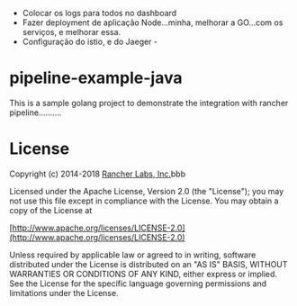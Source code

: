 - Colocar os logs para todos no dashboard
- Fazer deployment de aplicação Node...minha, melhorar a GO...com os serviços, e melhorar essa.
- Configuração do istio, e do Jaeger - 





# pipeline-example-java

This is a sample golang project to demonstrate the integration with rancher pipeline..........

# License

Copyright (c) 2014-2018 [Rancher Labs, Inc.](http://rancher.com)bbb

Licensed under the Apache License, Version 2.0 (the "License");
you may not use this file except in compliance with the License.
You may obtain a copy of the License at

[http://www.apache.org/licenses/LICENSE-2.0](http://www.apache.org/licenses/LICENSE-2.0)

Unless required by applicable law or agreed to in writing, software
distributed under the License is distributed on an "AS IS" BASIS,
WITHOUT WARRANTIES OR CONDITIONS OF ANY KIND, either express or implied.
See the License for the specific language governing permissions and
limitations under the License.

